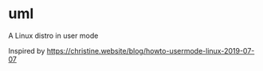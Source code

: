 # uml
A Linux distro in user mode

Inspired by https://christine.website/blog/howto-usermode-linux-2019-07-07

